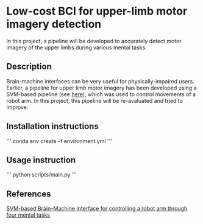 # Low-cost BCI for upper-limb motor imagery detection
In this project, a pipeline will be developed to accurately detect motor imagery of the upper limbs during various mental tasks.

## Description
Brain-machine interfaces can be very useful for physically-impaired users.
Earlier, a pipeline for upper limb motor imagery has been developed using a SVM-based pipeline (see [here](https://www.sciencedirect.com/science/article/pii/S092523121401323X)), which was used to control movements of a robot arm. 
In this project, this pipeline will be re-avaluated and tried to improve.

## Installation instructions
'''
conda env create -f environment.yml
'''

## Usage instruction
'''
python scripts/main.py
'''

## References
[SVM-based Brain–Machine Interface for controlling a robot arm
through four mental tasks](https://www.sciencedirect.com/science/article/pii/S092523121401323X)